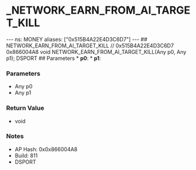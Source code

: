 # _NETWORK_EARN_FROM_AI_TARGET_KILL

--- ns: MONEY aliases: ["0x515B4A22E4D3C6D7"] --- ## NETWORK_EARN_FROM_AI_TARGET_KILL  // 0x515B4A22E4D3C6D7 0x866004A8 void NETWORK_EARN_FROM_AI_TARGET_KILL(Any p0, Any p1);  DSPORT  ## Parameters * **p0**: * **p1**:

### Parameters
* Any p0
* Any p1

### Return Value
* void

### Notes
* AP Hash: 0x0x866004A8
* Build: 811
* DSPORT

